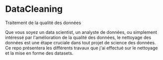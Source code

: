 # DataCleaning
Traitement de la qualité des données

Que vous soyez un data scientist, un analyste de données, ou simplement intéressé par l'amélioration de la qualité des données, le nettoyage des données est une étape cruciale dans tout projet de science des données.
Ce repo présentera les différents travaux que j'ai effectué sur le nettoyage et la mise en forme des datasets.
